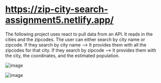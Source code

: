 # https://zip-city-search-assignment5.netlify.app/

The following project uses react to pull data from an API. It reads in the cities and the zipcodes.
The user can either search by city name or zipcode.
If they search by city name --> It provides them with all the zipcodes for that city.
If they search by zipcode --> It provides them with the city, the coordinates, and the estimated population.


![image](https://user-images.githubusercontent.com/13136399/117097610-18c1e200-ad3a-11eb-9d79-3aa0db7d35c2.png)

![image](https://user-images.githubusercontent.com/13136399/117097632-2aa38500-ad3a-11eb-8b37-1da2c568b863.png)



